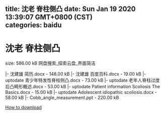 
title: 沈老 脊柱侧凸
date: Sun Jan 19 2020 13:39:07 GMT+0800 (CST)    
categories: baidu
---

# 沈老 脊柱侧凸
size: 586.00 kB
 网盘搜索_探索云盘_界面简洁
 
|- 沈建雄 简历.docx - 148.00 kB
|- 沈建雄 百度百科.docx - 19.00 kB
|- uptodate  青少年特发性脊柱侧凸.docx - 73.00 kB
|- uptodate  老年人脊柱过度后凸畸形概述.docx - 53.00 kB
|- uptodate  Patient information Scoliosis  The Basics.docx - 15.00 kB
|- uptodate  Adolescent idiopathic scoliosis.docx - 58.00 kB
|- Cobb_angle_measurement.ppt - 220.00 kB

[How to download](https://bpcam.bemobtrk.com/go/2ceec3aa-1ca2-46d6-b9ff-aaa5c184517c?jno=4853)